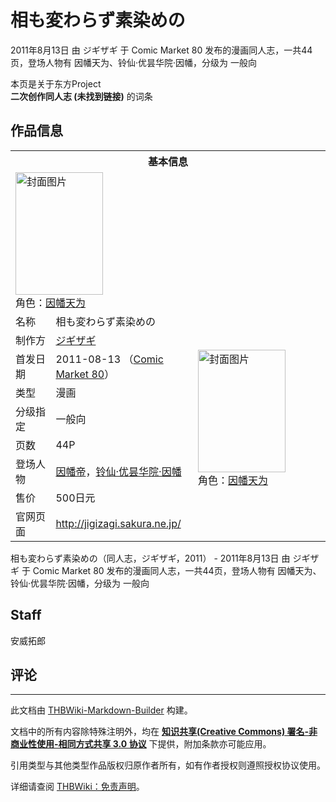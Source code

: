 # 相も変わらず素染めの

<!-- source html: G:\repos\THBWiki-Markdown-Builder\THBWikiMarkdown\Temp\main\9\93\ns0%3A%E7%9B%B8%E3%82%82%E5%A4%89%E3%82%8F%E3%82%89%E3%81%9A%E7%B4%A0%E6%9F%93%E3%82%81%E3%81%AE.html -->

2011年8月13日 由 ジギザギ 于 Comic Market 80 发布的漫画同人志，一共44页，登场人物有 因幡天为、铃仙·优昙华院·因幡，分级为 一般向

本页是关于东方Project  
 **二次创作同人志 (未找到链接)** 的词条

## 作品信息

<table><tbody><tr><th colspan="3">基本信息</th></tr><tr><td class="cover-artwork-mobile" colspan="2"><a href="./文件-相も変わらず素染めの封面.jpg.md" class="image" title="封面图片"><img alt="封面图片" src="https://upload.thwiki.cc/thumb/a/a0/%E7%9B%B8%E3%82%82%E5%A4%89%E3%82%8F%E3%82%89%E3%81%9A%E7%B4%A0%E6%9F%93%E3%82%81%E3%81%AE%E5%B0%81%E9%9D%A2.jpg/140px-%E7%9B%B8%E3%82%82%E5%A4%89%E3%82%8F%E3%82%89%E3%81%9A%E7%B4%A0%E6%9F%93%E3%82%81%E3%81%AE%E5%B0%81%E9%9D%A2.jpg" decoding="async" loading="lazy" width="140" height="196" srcset="https://upload.thwiki.cc/thumb/a/a0/%E7%9B%B8%E3%82%82%E5%A4%89%E3%82%8F%E3%82%89%E3%81%9A%E7%B4%A0%E6%9F%93%E3%82%81%E3%81%AE%E5%B0%81%E9%9D%A2.jpg/210px-%E7%9B%B8%E3%82%82%E5%A4%89%E3%82%8F%E3%82%89%E3%81%9A%E7%B4%A0%E6%9F%93%E3%82%81%E3%81%AE%E5%B0%81%E9%9D%A2.jpg 1.5x, https://upload.thwiki.cc/thumb/a/a0/%E7%9B%B8%E3%82%82%E5%A4%89%E3%82%8F%E3%82%89%E3%81%9A%E7%B4%A0%E6%9F%93%E3%82%81%E3%81%AE%E5%B0%81%E9%9D%A2.jpg/280px-%E7%9B%B8%E3%82%82%E5%A4%89%E3%82%8F%E3%82%89%E3%81%9A%E7%B4%A0%E6%9F%93%E3%82%81%E3%81%AE%E5%B0%81%E9%9D%A2.jpg 2x" data-file-width="500" data-file-height="699"></a><div class="cover-char">角色：<a href="./因幡帝.md" title="因幡帝">因幡天为</a></div></td>
</tr><tr><td class="label">名称</td><td colspan="2"> 相も変わらず素染めの </td></tr><tr><td class="label">制作方</td><td><a href="./ジギザギ.md" title="ジギザギ">ジギザギ</a></td><td class="cover-artwork" rowspan="7" style="min-width:196px;"><a href="./文件-相も変わらず素染めの封面.jpg.md" class="image" title="封面图片"><img alt="封面图片" src="https://upload.thwiki.cc/thumb/a/a0/%E7%9B%B8%E3%82%82%E5%A4%89%E3%82%8F%E3%82%89%E3%81%9A%E7%B4%A0%E6%9F%93%E3%82%81%E3%81%AE%E5%B0%81%E9%9D%A2.jpg/140px-%E7%9B%B8%E3%82%82%E5%A4%89%E3%82%8F%E3%82%89%E3%81%9A%E7%B4%A0%E6%9F%93%E3%82%81%E3%81%AE%E5%B0%81%E9%9D%A2.jpg" decoding="async" loading="lazy" width="140" height="196" srcset="https://upload.thwiki.cc/thumb/a/a0/%E7%9B%B8%E3%82%82%E5%A4%89%E3%82%8F%E3%82%89%E3%81%9A%E7%B4%A0%E6%9F%93%E3%82%81%E3%81%AE%E5%B0%81%E9%9D%A2.jpg/210px-%E7%9B%B8%E3%82%82%E5%A4%89%E3%82%8F%E3%82%89%E3%81%9A%E7%B4%A0%E6%9F%93%E3%82%81%E3%81%AE%E5%B0%81%E9%9D%A2.jpg 1.5x, https://upload.thwiki.cc/thumb/a/a0/%E7%9B%B8%E3%82%82%E5%A4%89%E3%82%8F%E3%82%89%E3%81%9A%E7%B4%A0%E6%9F%93%E3%82%81%E3%81%AE%E5%B0%81%E9%9D%A2.jpg/280px-%E7%9B%B8%E3%82%82%E5%A4%89%E3%82%8F%E3%82%89%E3%81%9A%E7%B4%A0%E6%9F%93%E3%82%81%E3%81%AE%E5%B0%81%E9%9D%A2.jpg 2x" data-file-width="500" data-file-height="699"></a><div class="cover-char">角色：<a href="./因幡帝.md" title="因幡帝">因幡天为</a></div></td>
</tr><tr><td class="label">首发日期</td><td>2011-08-13&#160;（<a href="/展会作品列表?e=Comic+Market%2380">Comic Market 80</a>）</td></tr><tr><td class="label">类型</td><td>漫画</td></tr><tr><td class="label">分级指定</td><td>一般向</td></tr><tr><td class="label">页数</td><td>44P</td></tr><tr><td class="label">登场人物</td><td><a href="./因幡帝.md" title="因幡帝">因幡帝</a>，<a href="./铃仙·优昙华院·因幡.md" title="铃仙·优昙华院·因幡">铃仙·优昙华院·因幡</a></td></tr><tr><td class="label">售价</td><td>500日元</td></tr>
<tr><td class="label">官网页面</td><td colspan="2"><a rel="nofollow" class="external free" href="http://jigizagi.sakura.ne.jp/">http://jigizagi.sakura.ne.jp/</a></td></tr></tbody></table>

相も変わらず素染めの（同人志，ジギザギ，2011） - 2011年8月13日 由 ジギザギ 于 Comic Market 80 发布的漫画同人志，一共44页，登场人物有 因幡天为、铃仙·优昙华院·因幡，分级为 一般向

## Staff
  
安威拓郎
  


## 评论




---

此文档由 [THBWiki-Markdown-Builder](https://github.com/Delsin-Yu/THBWiki-Markdown-Builder) 构建。

文档中的所有内容除特殊注明外，均在 [**知识共享(Creative Commons) 署名-非商业性使用-相同方式共享 3.0 协议**](https://creativecommons.org/licenses/by-sa/3.0/deed.zh-hans) 下提供，附加条款亦可能应用。

引用类型与其他类型作品版权归原作者所有，如有作者授权则遵照授权协议使用。

详细请查阅 [THBWiki：免责声明](https://thbwiki.cc/THBWiki:%E5%85%8D%E8%B4%A3%E5%A3%B0%E6%98%8E)。

